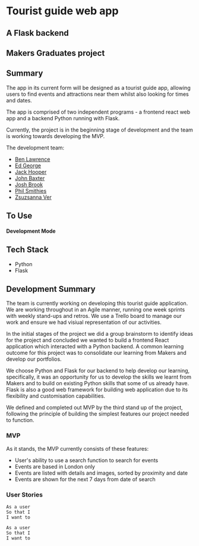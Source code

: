 # Tourist guide web app

## A Flask backend

## Makers Graduates project

## Summary

The app in its current form will be designed as a tourist guide app, allowing users to find events and attractions near them whilst also looking for times and dates.

The app is comprised of two independent programs - a frontend react web app and a backend Python running with Flask.

Currently, the project is in the beginning stage of development and the team is working towards developing the MVP.

The development team:

- [Ben Lawrence](https://github.com/Ben-glitch-cloud)
- [Ed George](https://github.com/eds-101)
- [Jack Hooper](https://github.com/crotchetycrow)
- [John Baxter](https://github.com/john-baxter)
- [Josh Brook](https://github.com/joshuaabrookuk)
- [Phil Smithies](https://github.com/philsmithies)
- [Zsuzsanna Ver](https://github.com/MrsVer)

## To Use

#### Development Mode

## Tech Stack

- Python
- Flask

## Development Summary

The team is currently working on developing this tourist guide application. We are working throughout in an Agile manner, running one week sprints with weekly stand-ups and retros. We use a Trello board to manage our work and ensure we had visiual representation of our activities.

In the initial stages of the project we did a group brainstorm to identify ideas for the project and concluded we wanted to build a frontend React application which interacted with a Python backend. A common learning outcome for this project was to consolidate our learning from Makers and develop our portfolios.

We choose Python and Flask for our backend to help develop our learning, specifically, it was an opportunity for us to develop the skills we learnt from Makers and to build on existing Python skills that some of us already have. Flask is also a good web framework for building web application due to its flexibility and customisation capabilities.

We defined and completed out MVP by the third stand up of the project, following the principle of building the simplest features our project needed to function.

### MVP

As it stands, the MVP currently consists of these features:

- User's ability to use a search function to search for events
- Events are based in London only
- Events are listed with details and images, sorted by proximity and date
- Events are shown for the next 7 days from date of search

### User Stories

```
As a user
So that I
I want to
```

```
As a user
So that I
I want to
```
